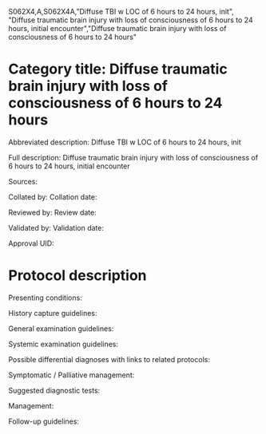 S062X4,A,S062X4A,"Diffuse TBI w LOC of 6 hours to 24 hours, init", "Diffuse traumatic brain injury with loss of consciousness of 6 hours to 24 hours, initial encounter","Diffuse traumatic brain injury with loss of consciousness of 6 hours to 24 hours"
# Category title: Diffuse traumatic brain injury with loss of consciousness of 6 hours to 24 hours

Abbreviated description: Diffuse TBI w LOC of 6 hours to 24 hours, init

Full description: Diffuse traumatic brain injury with loss of consciousness of 6 hours to 24 hours, initial encounter

Sources:

Collated by:
Collation date:

Reviewed by:
Review date:

Validated by:
Validation date:

Approval UID:

# Protocol description

Presenting conditions:

History capture guidelines:

General examination guidelines:

Systemic examination guidelines:

Possible differential diagnoses with links to related protocols:

Symptomatic / Palliative management:

Suggested diagnostic tests:

Management:

Follow-up guidelines:
